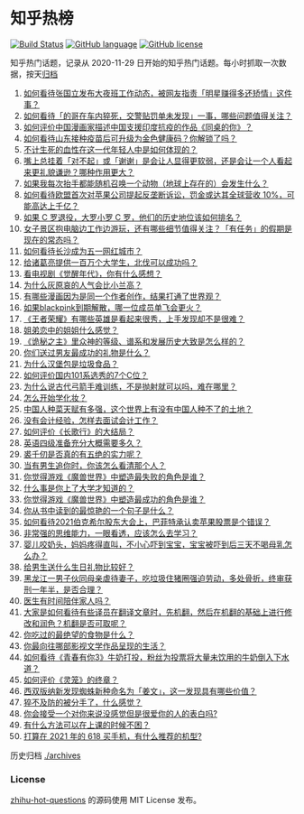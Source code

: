 # 知乎热榜
[![Build Status](https://github.com/ToWeLong/zhihu-hot-questions/workflows/CI/badge.svg)](https://github.com/ToWeLong/zhihu-hot-questions/actions)
[![GitHub language](https://img.shields.io/badge/language-golang-orange.svg)](https://golang.org/)
[![GitHub license](https://img.shields.io/github/license/ToWeLong/zhihu-hot-questions)](https://github.com/ToWeLong/zhihu-hot-questions/blob/main/LICENSE)

知乎热门话题，记录从 2020-11-29 日开始的知乎热门话题。每小时抓取一次数据，按天[归档](./archives)

<!-- BEGIN -->

1. [如何看待张国立发布大夜班工作动态，被网友指责「明星赚得多还矫情」这件事？](https://www.zhihu.com/question/457625710)
1. [如何看待「的哥在车内猝死，交警贴罚单未发现」一事，哪些问题值得关注？](https://www.zhihu.com/question/457613358)
1. [如何评价中国漫画家描述中国支援印度抗疫的作品《同桌的你》？](https://www.zhihu.com/question/457620550)
1. [如何看待山东接种疫苗后可升级为金色健康码？你解锁了吗？](https://www.zhihu.com/question/457670626)
1. [不计生死的血性在这一代年轻人中是如何体现的？](https://www.zhihu.com/question/455928947)
1. [嘴上总挂着「对不起」或「谢谢」是会让人显得更软弱，还是会让一个人看起来更礼貌谦逊？哪种作用更大？](https://www.zhihu.com/question/25052958)
1. [如果我每次抬手都能随机召唤一个动物（地球上存在的）会发生什么？](https://www.zhihu.com/question/457184253)
1. [如何看待欧盟首次对苹果公司提起反垄断诉讼，罚金或达其全球营收 10%，可能高达上千亿？](https://www.zhihu.com/question/457427264)
1. [如果 C 罗退役，大罗小罗 C 罗，他们的历史地位该如何排名？](https://www.zhihu.com/question/384740207)
1. [女子景区抱电脑边工作边游玩，还有哪些细节值得关注？「有任务」的假期是现在的常态吗？](https://www.zhihu.com/question/457540899)
1. [如何看待长沙成为五一网红城市？](https://www.zhihu.com/question/457303834)
1. [给诸葛亮提供一百万个大学生，北伐可以成功吗？](https://www.zhihu.com/question/443277138)
1. [看电视剧《觉醒年代》，你有什么感想？](https://www.zhihu.com/question/450120675)
1. [为什么灰原哀的人气会比小兰高？](https://www.zhihu.com/question/382637152)
1. [有哪些漫画因为是同一个作者创作，结果打通了世界观？](https://www.zhihu.com/question/437451134)
1. [如果blackpink到期解散，哪一位成员单飞会更火？](https://www.zhihu.com/question/455213754)
1. [《王者荣耀》有哪些英雄是看起来很秀，上手发现却不是很难？](https://www.zhihu.com/question/456199987)
1. [姐弟恋中的姐姐什么感觉？](https://www.zhihu.com/question/451689518)
1. [《诡秘之主》里众神的等级、谱系和发展历史大致是怎么样的？](https://www.zhihu.com/question/344358183)
1. [你们送过男友最成功的礼物是什么？](https://www.zhihu.com/question/25865753)
1. [为什么汉堡包是垃圾食品？](https://www.zhihu.com/question/382868803)
1. [如何评价国内101系选秀的7个C位？](https://www.zhihu.com/question/456871781)
1. [为什么说古代弓箭手难训练，不是抛射就可以吗，难在哪里？](https://www.zhihu.com/question/349584247)
1. [怎么开始学化妆？](https://www.zhihu.com/question/302940225)
1. [中国人种菜天赋有多强，这个世界上有没有中国人种不了的土地？](https://www.zhihu.com/question/457311138)
1. [没有会计经验，怎样去面试会计工作？](https://www.zhihu.com/question/20473577)
1. [如何评价《长歌行》的大结局？](https://www.zhihu.com/question/457677705)
1. [英语四级准备充分大概需要多久？](https://www.zhihu.com/question/293706213)
1. [裘千仞是否真的有五绝的实力呢？](https://www.zhihu.com/question/457477701)
1. [当有男生追你时，你该怎么看清那个人？](https://www.zhihu.com/question/342163331)
1. [你觉得游戏《魔兽世界》中塑造最失败的角色是谁？](https://www.zhihu.com/question/456498770)
1. [什么事是你上了大学才知道的？](https://www.zhihu.com/question/406491354)
1. [你觉得游戏《魔兽世界》中塑造最成功的角色是谁？](https://www.zhihu.com/question/456497443)
1. [你从书中读到的最惊艳的一个句子是什么？](https://www.zhihu.com/question/456541633)
1. [如何看待2021伯克希尔股东大会上，巴菲特承认卖苹果股票是个错误？](https://www.zhihu.com/question/457488859)
1. [非常强的思维能力，一眼看透，应该怎么去学习？](https://www.zhihu.com/question/447265742)
1. [婴儿咬奶头，妈妈疼得直叫，不小心吓到宝宝，宝宝被吓到后三天不喝母乳怎么办？](https://www.zhihu.com/question/455850698)
1. [给男生送什么生日礼物比较好？](https://www.zhihu.com/question/19773635)
1. [黑龙江一男子伙同母亲虐待妻子，吃垃圾住猪圈强迫劳动，多处骨折，终审获刑一年半，是否合理？](https://www.zhihu.com/question/457256890)
1. [医生有时间陪伴家人吗？](https://www.zhihu.com/question/307677298)
1. [大家是如何看待有些译员在翻译文章时，先机翻，然后在机翻的基础上进行修改和润色？机翻是否可取呢？](https://www.zhihu.com/question/453300590)
1. [你吃过的最绝望的食物是什么？](https://www.zhihu.com/question/266593795)
1. [你最向往哪部影视文学作品呈现的生活？](https://www.zhihu.com/question/456677630)
1. [如何看待《青春有你3》牛奶打投，粉丝为投票将大量未饮用的牛奶倒入下水道？](https://www.zhihu.com/question/457119531)
1. [如何评价《灵笼》的终章？](https://www.zhihu.com/question/457072944)
1. [西双版纳新发现蜘蛛新种命名为「姜文」，这一发现具有哪些价值？](https://www.zhihu.com/question/457371552)
1. [猝不及防的被分手了，什么感觉？](https://www.zhihu.com/question/358145452)
1. [你会接受一个对你来说没感觉但是很爱你的人的表白吗?](https://www.zhihu.com/question/456895806)
1. [有什么方法可以在上课的时候不困？](https://www.zhihu.com/question/453132101)
1. [打算在 2021 年的 618 买手机，有什么推荐的机型?](https://www.zhihu.com/question/451810139)

<!-- END -->

历史归档 [./archives](./archives)


### License
[zhihu-hot-questions](https://github.com/towelong/zhihu-hot-questions) 的源码使用 MIT License 发布。